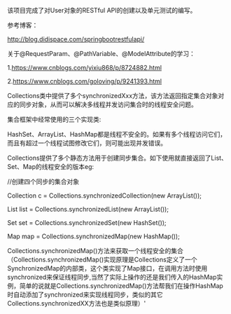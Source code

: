 该项目完成了对User对象的RESTful API的创建以及单元测试的编写。

参考博客：

http://blog.didispace.com/springbootrestfulapi/

关于@RequestParam、@PathVariable、@ModelAttribute的学习：

1.https://www.cnblogs.com/yixiu868/p/8724882.html

2.https://www.cnblogs.com/goloving/p/9241393.html

Collections类中提供了多个synchronizedXxx方法，该方法返回指定集合对象对应的同步对象，从而可以解决多线程并发访问集合时的线程安全问题。

集合框架中经常使用的三个实现类:

HashSet、ArrayList、HashMap都是线程不安全的。如果有多个线程访问它们，而且有超过一个线程试图修改它们，则可能出现并发错误。

Collections提供了多个静态方法用于创建同步集合。如下使用就直接返回了List、Set、Map的线程安全的版本eg:

//创建四个同步的集合对象

Collection c = Collections.synchronizedCollection(new ArrayList());

List list = Collections.synchronizedList(new ArrayList());

Set set = Collections.synchronizedSet(new HashSet());

Map map = Collections.synchronizedMap(new HashMap());


Collections.synchronizedMap()方法来获取一个线程安全的集合（Collections.synchronizedMap()实现原理是Collections定义了一个SynchronizedMap的内部类，这个类实现了Map接口，在调用方法时使用synchronized来保证线程同步,当然了实际上操作的还是我们传入的HashMap实例，简单的说就是Collections.synchronizedMap()方法帮我们在操作HashMap时自动添加了synchronized来实现线程同步，类似的其它Collections.synchronizedXX方法也是类似原理）'





